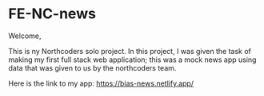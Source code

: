 # FE-NC-news

Welcome,

This is ny Northcoders solo project. In this project, I was given the task of making my first full stack web application; this was a mock news app using data that was given to us by the northcoders team.

Here is the link to my app:
https://bias-news.netlify.app/
